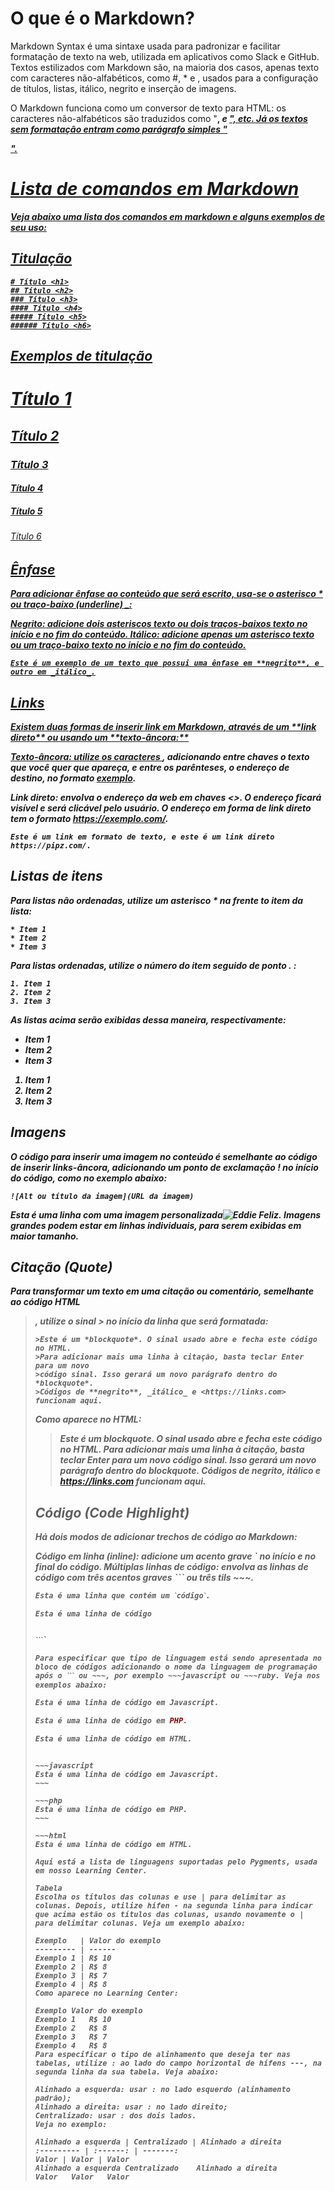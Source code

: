 # O que é o Markdown?

Markdown Syntax é uma sintaxe usada para padronizar e facilitar formatação de texto na web, utilizada em aplicativos como Slack e GitHub. Textos estilizados com Markdown são, na maioria dos casos, apenas texto com caracteres não-alfabéticos, como #, \* e ![](), usados para a configuração de títulos, listas, itálico, negrito e inserção de imagens.

O Markdown funciona como um conversor de texto para HTML: os caracteres não-alfabéticos são traduzidos como "<b>, <i> e <a href>", etc. Já os textos sem formatação entram como parágrafo simples "<p>".

# Lista de comandos em Markdown

Veja abaixo uma lista dos comandos em markdown e alguns exemplos de seu uso:

## Titulação

```
# Título <h1>
## Título <h2>
### Título <h3>
#### Título <h4>
##### Título <h5>
###### Título <h6>
```

## Exemplos de titulação

# Título 1
## Título 2
### Título 3
#### Título 4
##### Título 5
###### Título 6

## Ênfase

Para adicionar ênfase ao conteúdo que será escrito, usa-se o asterisco * ou traço-baixo (underline) _:

**Negrito:** adicione dois asteriscos **texto** ou dois traços-baixos __texto__ no início e no fim do conteúdo.
**Itálico:** adicione apenas um asterisco *texto* ou um traço-baixo _texto_ no início e no fim do conteúdo.

```Este é um exemplo de um texto que possui uma ênfase em **negrito**, e outro em _itálico_.```

## Links

<p>Existem duas formas de inserir link em Markdown, através de um **link direto** ou usando um **texto-âncora:**</p>

**Texto-âncora:** utilize os caracteres [](), adicionando entre chaves o texto que você quer que apareça, e entre os parênteses, o endereço de destino, no formato [exemplo](https://exemplo.com/).

**Link direto:** envolva o endereço da web em chaves <>. O endereço ficará visível e será clicável pelo usuário. O endereço em forma de link direto tem o formato <https://exemplo.com/>.

```Este é um link em formato de texto, e este é um link direto https://pipz.com/.```

## Listas de itens

Para listas não ordenadas, utilize um asterisco * na frente to item da lista:

```
* Item 1
* Item 2
* Item 3
```
Para listas ordenadas, utilize o número do item seguido de ponto . :

```
1. Item 1
2. Item 2
3. Item 3
```
As listas acima serão exibidas dessa maneira, respectivamente:

* Item 1
* Item 2
* Item 3

1. Item 1
2. Item 2
3. Item 3

## Imagens

O código para inserir uma imagem no conteúdo é semelhante ao código de inserir links-âncora, adicionando um ponto de exclamação ! no início do código, como no exemplo abaixo:

```![Alt ou título da imagem](URL da imagem)```

Esta é uma linha com uma imagem personalizada![Eddie Feliz.](https://pipz.com/static/images/blog/eddie.png)
Imagens grandes podem estar em linhas individuais, para serem exibidas em maior tamanho.

## Citação (Quote)

Para transformar um texto em uma citação ou comentário, semelhante ao código HTML <blockquote>, utilize o sinal > no início da linha que será formatada:

```
>Este é um *blockquote*. O sinal usado abre e fecha este código no HTML. 
>Para adicionar mais uma linha à citação, basta teclar Enter para um novo
>código sinal. Isso gerará um novo parágrafo dentro do *blockquote*.
>Códigos de **negrito**, _itálico_ e <https://links.com> funcionam aqui.
```
Como aparece no HTML:

>Este é um *blockquote*. O sinal usado abre e fecha este código no HTML. 
>Para adicionar mais uma linha à citação, basta teclar Enter para um novo
>código sinal. Isso gerará um novo parágrafo dentro do *blockquote*.
>Códigos de **negrito**, _itálico_ e <https://links.com> funcionam aqui.

## Código (Code Highlight)

Há dois modos de adicionar trechos de código ao Markdown:

**Código em linha (inline):** adicione um acento grave ˋ no início e no final do código.
**Múltiplas linhas de código:** envolva as linhas de código com três acentos graves ˋˋˋ ou três tils ~~~.

```
Esta é uma linha que contém um ˋcódigoˋ.

Esta é uma linha de código


ˋˋˋ`

Para especificar que tipo de linguagem está sendo apresentada no bloco de códigos adicionando o nome da linguagem de programação após o ˋˋˋ ou ~~~, por exemplo ~~~javascript ou ~~~ruby. Veja nos exemplos abaixo:

```
~~~javascript
Esta é uma linha de código em Javascript.
~~~

~~~php
Esta é uma linha de código em PHP.
~~~

~~~html
Esta é uma linha de código em HTML.
~~~

```

~~~javascript
Esta é uma linha de código em Javascript.
~~~

~~~php
Esta é uma linha de código em PHP.
~~~

~~~html
Esta é uma linha de código em HTML.

Aqui está a lista de linguagens suportadas pelo Pygments, usada em nosso Learning Center.

Tabela
Escolha os títulos das colunas e use | para delimitar as colunas. Depois, utilize hífen - na segunda linha para indicar que acima estão os títulos das colunas, usando novamente o | para delimitar colunas. Veja um exemplo abaixo:

Exemplo   | Valor do exemplo
--------- | ------
Exemplo 1 | R$ 10
Exemplo 2 | R$ 8
Exemplo 3 | R$ 7
Exemplo 4 | R$ 8
Como aparece no Learning Center:

Exemplo	Valor do exemplo
Exemplo 1	R$ 10
Exemplo 2	R$ 8
Exemplo 3	R$ 7
Exemplo 4	R$ 8
Para especificar o tipo de alinhamento que deseja ter nas tabelas, utilize : ao lado do campo horizontal de hífens ---, na segunda linha da sua tabela. Veja abaixo:

Alinhado a esquerda: usar : no lado esquerdo (alinhamento padrão);
Alinhado a direita: usar : no lado direito;
Centralizado: usar : dos dois lados.
Veja no exemplo:

Alinhado a esquerda | Centralizado | Alinhado a direita
:--------- | :------: | -------:
Valor | Valor | Valor
Alinhado a esquerda	Centralizado	Alinhado a direita
Valor	Valor	Valor